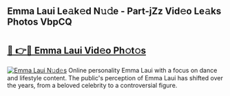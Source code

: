 ## Emma Laui Le𝚊k𝚎d N𝚞𝚍e - Part-jZz Vid𝚎o Le𝚊ks Photos VbpCQ

# <h2><a href="http://fbdtma.evod.top/?m=Emma+Laui">🔗 👉🔴 Emma Laui Vid𝚎o Ph𝚘t𝚘s</a></h2>

[![Emma Laui N𝚞d𝚎s](https://i.imgur.com/8V9OHl7.gif)](http://fbdtma.evod.top/?m=Emma+Laui)
Online personality Emma Laui with a focus on dance and lifestyle content. The public's perception of Emma Laui has shifted over the years, from a beloved celebrity to a controversial figure. 
